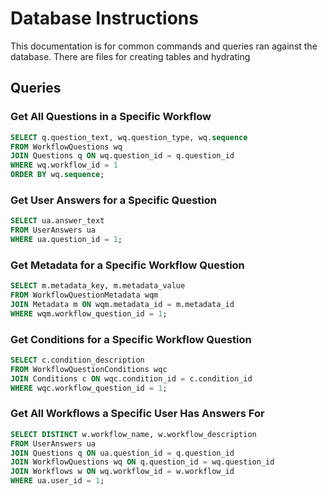 # Database Instructions

This documentation is for common commands and queries ran against the database. There are files for creating tables and hydrating

## Queries

### Get All Questions in a Specific Workflow

```sql
SELECT q.question_text, wq.question_type, wq.sequence
FROM WorkflowQuestions wq
JOIN Questions q ON wq.question_id = q.question_id
WHERE wq.workflow_id = 1
ORDER BY wq.sequence;
```

### Get User Answers for a Specific Question

```sql
SELECT ua.answer_text
FROM UserAnswers ua
WHERE ua.question_id = 1;
```

### Get Metadata for a Specific Workflow Question

```sql
SELECT m.metadata_key, m.metadata_value
FROM WorkflowQuestionMetadata wqm
JOIN Metadata m ON wqm.metadata_id = m.metadata_id
WHERE wqm.workflow_question_id = 1;
```

### Get Conditions for a Specific Workflow Question

```sql
SELECT c.condition_description
FROM WorkflowQuestionConditions wqc
JOIN Conditions c ON wqc.condition_id = c.condition_id
WHERE wqc.workflow_question_id = 1;
```

### Get All Workflows a Specific User Has Answers For

```sql
SELECT DISTINCT w.workflow_name, w.workflow_description
FROM UserAnswers ua
JOIN Questions q ON ua.question_id = q.question_id
JOIN WorkflowQuestions wq ON q.question_id = wq.question_id
JOIN Workflows w ON wq.workflow_id = w.workflow_id
WHERE ua.user_id = 1;
```

